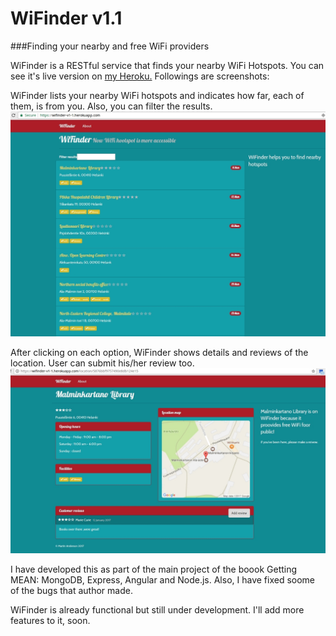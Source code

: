 # WiFinder v1.1
###Finding your nearby and free WiFi providers 

WiFinder is a RESTful service that finds your nearby WiFi Hotspots. You can see it's live version on <a href="https://wifinder-v1-1.herokuapp.com/">my Heroku.</a> Followings are screenshots:


WiFinder lists your nearby WiFi hotspots and indicates how far, each of them, is from you. Also, you can filter the results.
![img tag](https://github.com/anderson-martin/WiFinder/blob/master/screenshots/wifinder1.jpg)

After clicking on each option, WiFinder shows details and reviews of the location. User can submit his/her review too.
![img tag](https://github.com/anderson-martin/WiFinder/blob/master/screenshots/wifinder2.jpg)

I have developed this as part of the main project of the boook Getting MEAN: MongoDB, Express, Angular and Node.js. Also, I have fixed soome of the bugs that author made.

WiFinder is already functional but still under development. I'll add more features to it, soon.
